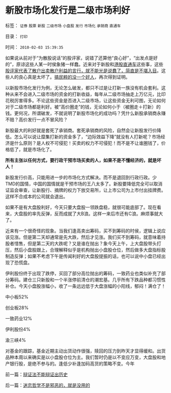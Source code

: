 # 新股市场化发行是二级市场利好

标签： `证券` `股票` `新股` `二级市场` `小盘股` `发行` `市场化` `承销商` `直通车` 

目录： `打印`

时间： `2010-02-03 15:39:35`

如果说从前对于“为散股说话”的股评家，说错了还算他“良心好”，“出发点是好的”，原谅这些人某一时侯象猪一样蠢。近来对于新股和[港股直通车](../../../2007/11/21/“钱留给自已用”明确反对港股直通车输出国内外汇资本.md)这些事，这些[股评家代表了散户出卖散户利益的言行，就不能光是说蠢了，简直是不堪入目](../../../2010/1/29/攻击市场化新股发行的没一个好人.md)。这些人的良心真是太坏了。[搞民粹的没一个好人](../../../2009/9/24/为什么说民粹就是极左.md)，再次得到证明。

以新股市场化发行为例，无论怎么破发，都只不过是让打新一族没有机会套利。这种从来不会进入二级市场的资金的打新收益，每年从二级市场抽走上万亿元，比印花税厉害得多。不论这些资金是否进入二级市场，让这些资金无利可图，无论如何对于二级市场都是利好。被“高价圈走”的钱，无论如何小于（被圈走＋打新）的钱。更何况，所谓破发，不就说明了新股市场化的成功吗？凭什么新股承销商永赚不赔？高价发行一点不冒风险？

新股最大的利好就是套死了承销商。套死承销商的风险，自然会让新股发行价降低。怎么可以说让糜集打新的资金多了，“边际效益下降”就没有人打新呢？市场经济是什么原则？是人权不可侵犯！买卖的权力不可侵犯！而不是不让谁圈钱了，价格低了，就是市场化了。

**所有主张以任何方式，要行政干预市场买卖的人，如果不是不懂经济的，就是坏人！**

新股发行价高，只能用进一步的市场化方式解决。而不是退回到行政行政。少TMD的国情，中国的国情就是干预市场的王八太多了。新股要降低完全可以取消证监会审查，让新股行、摘牌的权力下放交易所，让上市公司为上市付出挂牌费。这样不合成本的公司就会退出。

如果不是有大盘股利好，今天只要大盘股一领跌盘稳，就很可能底部了。现在看来，大盘股的率先反弹，反而成就了大B浪。这样一来后市还有C浪。麻烦事就大了。

近来有一个很奇怪的现象。当我们逢高卖出筹码，买不到筹码的时侯，逻辑上说应该见涨。但是第二天却通常是先大跌，然后才见涨。我们买不到筹码，就意味着持股者惜售，但是第二天的大跌呢？又是谁在抛出？象今天上午，上大盘股带头打压，然后小盘股跟上，合理解释似乎是机构抛出小盘股仓位，然后做多大盘指标股制造反弹；如果不考虑下午是传闻利好的大盘股提振的话，也可以说中小盘已经出现了恐慌盘。

伊利股份终于出现了跌停，买回了部分高位抛出的筹码，一致药业也类似补充了部分筹码。建仓三只新股和一个半涨停前清仓的潮宏基。几乎所有下跌品种都习惯性补仓。今天小盘股涨幅小，收了一条远远低于大盘涨幅的小阳线，郁闷！满仓了！

中小板52%

创业板28%

一致药业12%

伊利股份4%

渝三峡4%

对基金的跟踪，基金近期主动出货动作很强，赎回的压力到昨天才显得缓和。出货品种本周以来确实是以小盘股仓位为主。我们暂时仍是以不变应万变，大盘股和地产银行股，是绝不参与的。逢低少补逢加码高货的策略不变。今年



前一篇：[辩证法不能辩证出历史](../../../2010/2/2/辩证法不能辩证出历史.md)

后一篇：[迷恋哲学不是邪恶的，就是没用的](../../../2010/2/3/迷恋哲学不是邪恶的，就是没用的.md)